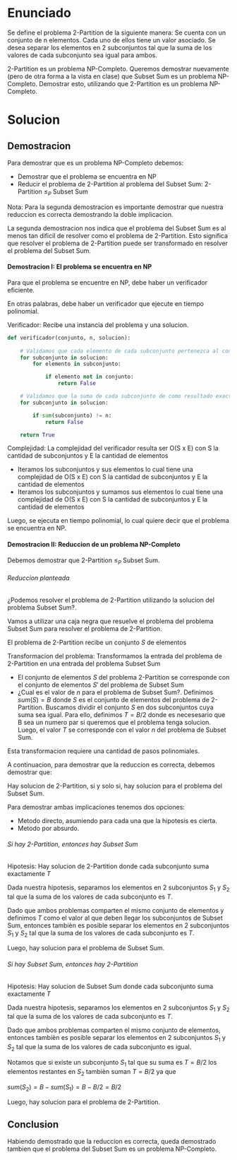 # Enunciado

Se define el problema 2-Partition de la siguiente manera: Se cuenta con un conjunto de n elementos. Cada uno de
ellos tiene un valor asociado. Se desea separar los elementos en 2 subconjuntos tal que la suma de los valores de cada
subconjunto sea igual para ambos.

2-Partition es un problema NP-Completo. Queremos demostrar nuevamente (pero de otra forma a la vista en clase) que
Subset Sum es un problema NP-Completo. Demostrar esto, utilizando que 2-Partition es un problema NP-Completo.

# Solucion

## Demostracion

Para demostrar que es un problema NP-Completo debemos:
- Demostrar que el problema se encuentra en NP
- Reducir el problema de 2-Partition al problema del Subset Sum: 2-Partition $\leq_P$ Subset Sum

Nota: Para la segunda demostracion es importante demostrar que nuestra reduccion es correcta demostrando la doble implicacion.

La segunda demostracion nos indica que el problema del Subset Sum es al menos tan dificil de resolver como el problema de 2-Partition. Esto significa que resolver el problema de 2-Partition puede ser transformado en resolver el problema del Subset Sum.

#### Demostracion I: El problema se encuentra en NP

Para que el problema se encuentre en NP, debe haber un verificador eficiente.

En otras palabras, debe haber un verificador que ejecute en tiempo polinomial.

Verificador: Recibe una instancia del problema y una solucion.

```py
def verificador(conjunto, n, solucion):
    
    # Validamos que cada elemento de cada subconjunto pertenezca al conjunto original
    for subconjunto in solucion:
        for elemento in subconjunto:

            if elemento not in conjunto:
                return False

    # Validamos que la suma de cada subconjunto de como resultado exactamente n
    for subconjunto in solucion:

        if sum(subconjunto) != n:
            return False

    return True
```

Complejidad: La complejidad del verificador resulta ser O(S x E) con S la cantidad de subconjuntos y E la cantidad de elementos
- Iteramos los subconjuntos y sus elementos lo cual tiene una complejidad de O(S x E) con S la cantidad de subconjuntos y E la cantidad de elementos
- Iteramos los subconjuntos y sumamos sus elementos lo cual tiene una complejidad de O(S x E) con S la cantidad de subconjuntos y E la cantidad de elementos

Luego, se ejecuta en tiempo polinomial, lo cual quiere decir que el problema se encuentra en NP.

#### Demostracion II: Reduccion de un problema NP-Completo

Debemos demostrar que 2-Partition $\leq_P$ Subset Sum.

###### Reduccion planteada

¿Podemos resolver el problema de 2-Partition utilizando la solucion del problema Subset Sum?.

Vamos a utilizar una caja negra que resuelve el problema del problema Subset Sum para resolver el problema de 2-Partition.

El problema de 2-Partition recibe un conjunto $S$ de elementos

Transformacion del problema: Transformamos la entrada del problema de 2-Partition en una entrada del problema Subset Sum
- El conjunto de elementos $S$ del problema 2-Partition se corresponde con el conjunto de elementos $S'$ del problema de Subset Sum
- ¿Cual es el valor de $n$ para el problema de Subset Sum?. Definimos $sum(S) = B$ donde $S$ es el conjunto de elementos del problema de 2-Partition. Buscamos dividir el conjunto $S$ en dos subconjuntos cuya suma sea igual. Para ello, definimos $T = B/2$ donde es necesesario que B sea un numero par si queremos que el problema tenga solucion. Luego, el valor $T$ se corresponde con el valor $n$ del problema de Subset Sum.

Esta transformacion requiere una cantidad de pasos polinomiales.

A continuacion, para demostrar que la reduccion es correcta, debemos demostrar que:

Hay solucion de 2-Partition, si y solo si, hay solucion para el problema del Subset Sum.

Para demostrar ambas implicaciones tenemos dos opciones:
- Metodo directo, asumiendo para cada una que la hipotesis es cierta.
- Metodo por absurdo.

###### Si hay 2-Partition, entonces hay Subset Sum

Hipotesis: Hay solucion de 2-Partition donde cada subconjunto suma exactamente $T$

Dada nuestra hipotesis, separamos los elementos en 2 subconjuntos $S_1$ y $S_2$ tal que la suma de los valores de cada subconjunto es $T$.

Dado que ambos problemas comparten el mismo conjunto de elementos y definimos $T$ como el valor al que deben llegar los subconjuntos de Subset Sum, entonces tambièn es posible separar los elementos en 2 subconjuntos $S_1$ y $S_2$ tal que la suma de los valores de cada subconjunto es $T$.

Luego, hay solucion para el problema de Subset Sum.

###### Si hay Subset Sum, entonces hay 2-Partition

Hipotesis: Hay solucion de Subset Sum donde cada subconjunto suma exactamente $T$

Dada nuestra hipotesis, separamos los elementos en 2 subconjuntos $S_1$ y $S_2$ tal que la suma de los valores de cada subconjunto es $T$.

Dado que ambos problemas comparten el mismo conjunto de elementos, entonces tambièn es posible separar los elementos en 2 subconjuntos $S_1$ y $S_2$ tal que la suma de los valores de cada subconjunto es igual.

Notamos que si existe un subconjunto $S_1$ tal que su suma es $T = B/2$ los elementos restantes en $S_2$ tambièn suman $T = B/2$ ya que

$sum(S_2) = B - sum(S_1) = B - B/2 = B/2$

Luego, hay solucion para el problema de 2-Partition.

## Conclusion

Habiendo demostrado que la reduccion es correcta, queda demostrado tambien que el problema del Subset Sum es un problema NP-Completo.